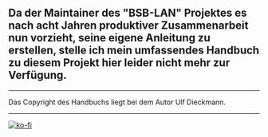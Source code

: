 
## Da der Maintainer des "BSB-LAN" Projektes es nach acht Jahren produktiver Zusammenarbeit nun vorzieht, seine eigene Anleitung zu erstellen, stelle ich mein umfassendes Handbuch zu diesem Projekt hier leider nicht mehr zur Verfügung.

---  
  
Das Copyright des Handbuchs liegt bei dem Autor Ulf Dieckmann. 
    
---

[![ko-fi](https://ko-fi.com/img/githubbutton_sm.svg)](https://ko-fi.com/U6U5NPB51)    

